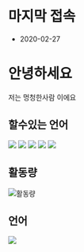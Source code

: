 # 마지막 접속
- 2020-02-27
# 안녕하세요
저는 멍청한사람 이에요

## 할수있는 언어
<img src="https://img.shields.io/badge/C++-000000?style=flat-square&logo=c%2B%2B&logoColor=white"/></a>
<img src="https://img.shields.io/badge/Python-000000?style=flat-square&logo=Python&logoColor=white"/></a>
<img src="https://img.shields.io/badge/Javascript-000000?style=flat-square&logo=Javascript&logoColor=white"/></a>
<img src="https://img.shields.io/badge/html-000000?style=flat-square&logo=html5&logoColor=white"/></a>
<img src="https://img.shields.io/badge/css-000000?style=flat-square&logo=css3&logoColor=white"/></a>

## 활동량
![활동량](https://github-readme-stats.vercel.app/api?username=5-23)

## 언어
![](https://github-readme-stats.vercel.app/api?username=5-23c&show_icons=true&theme=gotham)
